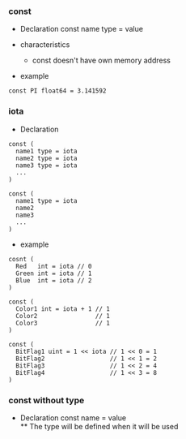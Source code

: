 ### const
- Declaration
const name type = value  
- characteristics
  - const doesn't have own memory address

- example
```
const PI float64 = 3.141592
```

### iota
- Declaration
```
const (
  name1 type = iota
  name2 type = iota
  name3 type = iota
  ...
)
```
```
const (
  name1 type = iota
  name2
  name3
  ...
)
```
- example
```
cosnt (
  Red   int = iota // 0
  Green int = iota // 1
  Blue  int = iota // 2
)
```
```
const (
  Color1 int = iota + 1 // 1
  Color2                // 1
  Color3                // 1
)
```
```
const (
  BitFlag1 uint = 1 << iota // 1 << 0 = 1
  BitFlag2                  // 1 << 1 = 2
  BitFlag3                  // 1 << 2 = 4
  BitFlag4                  // 1 << 3 = 8
)
```

### const without type
- Declaration
const name = value  
** The type will be defined when it will be used


